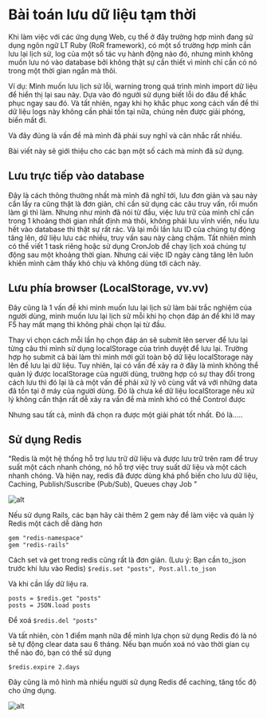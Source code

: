 # Bài toán lưu dữ liệu tạm thời

Khi làm việc với các ứng dụng Web, cụ thể ở đây trường hợp mình đang sử dụng ngôn ngữ LT Ruby (RoR framework), có một số trường hợp mình cần lưu lại lịch sử, log
của một số tác vụ hành động nào đó, nhưng mình không muốn lưu nó vào database bởi không thật sự cần thiết vì mình chỉ cần có nó trong một thời gian ngắn mà thôi. 

Ví dụ:
Mình muốn lưu lịch sử lỗi, warning trong quá trình mình import dữ liệu để hiển thị lại sau này. Dựa vào đó ngưởi sử dụng biết lỗi do đâu để khắc phục ngay sau đó.
Và tất nhiên, ngay khi họ khắc phục xong cách vấn đề thì dữ liệu logs này không cần phải tồn tại nữa, chúng nên được giải phóng, biến mất đi.

Và đây đúng là vấn đề mà mình đã phải suy nghĩ và cân nhắc rất nhiều.

Bài viết này sẽ giới thiệu cho các bạn một số cách mà mình đã sử dụng.

## Lưu trực tiếp vào database

Đây là cách thông thường nhất mà mình đã nghĩ tới, lưu đơn giản và sau này cần lấy ra cũng thật là đơn giản, chỉ cần sử dụng các câu truy vấn, rồi muốn làm gì thì làm.
Nhưng như mình đã nói từ đầu, việc lưu trữ của mình chỉ cần trong 1 khoảng thời gian nhất định mà thôi, không phải lưu vĩnh viến, nếu lưu hết vào database thì thật sự rất rác. Vả lại mỗi lần lưu ID của chúng tự động tăng lên, dữ liệu lưu các nhiều, truy vấn sau này càng chậm.
Tất nhiên mình có thể viết 1 task riêng hoặc sử dụng CronJob để chạy lịch xoá chúng tự động sau một khoảng thời gian. Nhưng cái việc ID ngày càng tăng lên luôn khiến mình cảm thấy khó chịu và không dùng tới cách này.

## Lưu phía browser (LocalStorage, vv.vv)

Đây cũng là 1 vấn đề khi mình muốn lưu lại lịch sử làm bài trắc nghiệm của người dùng, mình muốn lưu lại lịch sử mỗi khi họ chọn đáp án để khi lỡ may F5 hay mất mạng thì không phải chọn lại từ đầu.

Thay vì chọn cách mỗi lần họ chọn đáp án sẽ submit lên server để lưu lại từng câu thì mình sử dụng localStorage của trình duyệt để lưu lại. Trường hợp họ submit cả bài làm thì mình mới gửi toàn bộ dữ liệu localStorage này lên để lưu lại dữ liệu.
Tuy nhiên, lại có vấn đề xảy ra ở đây là mình không thể quản lý được localStorage của người dùng, trường hợp có sự thay đổi trong cách lưu thì đó lại là cả một vấn đề phải xử lý vô cùng vất vả với những data đã tồn tại ở máy của người dùng. Đó là chưa kể dữ liệu localStorage nếu xử lý không cẩn thận rất dễ xảy ra vấn đề mà mình khó có thể Control được

Nhưng sau tất cả, mình đã chọn ra được một giải phát tốt nhất. Đó là.....

## Sử dụng Redis

"Redis là một hệ thống hỗ trợ lưu trữ dữ liệu và được lưu trữ trên ram để truy suất một cách nhanh chóng, nó hỗ trợ việc truy suất dữ liệu và một cách nhanh chóng. Và hiện nay, redis đã được dùng khá phổ biến cho lưu dữ liệu, Caching, Publish/Suscribe (Pub/Sub), Queues chạy Job "

![alt](https://topdev.vn/blog/wp-content/uploads/2019/05/redis-la-gi.png)


Nếu sử dụng Rails, các bạn hãy cài thêm 2 gem này để làm việc và quản lý Redis một cách dễ dàng hơn
```
gem "redis-namespace"
gem "redis-rails"
```

Cách set và get trong redis cũng rất là đơn giản.
(Lưu ý: Bạn cần to_json trước khi lưu vào Redis)
```$redis.set "posts", Post.all.to_json```

Và khi cần lấy dữ liệu ra.

```
posts = $redis.get "posts"
posts = JSON.load posts
```
Để xoá
```$redis.del "posts" ```

Và tất nhiên, còn 1 điểm mạnh nữa để mình lựa chọn sử dụng Redis đó là nó sẽ tự động clear data sau 6 tháng.
Nếu bạn muốn xoá nó vào thời gian cụ thể nào đó, bạn có thể sử dụng

```$redis.expire 2.days```

Đây cũng là mô hình mà nhiều người sử dụng Redis để caching, tăng tốc độ cho ứng dụng.

![alt](https://www.cloudmanagementinsider.com/wp-content/uploads/2019/08/Did-you-know_-Redis-Fact-1.png)

